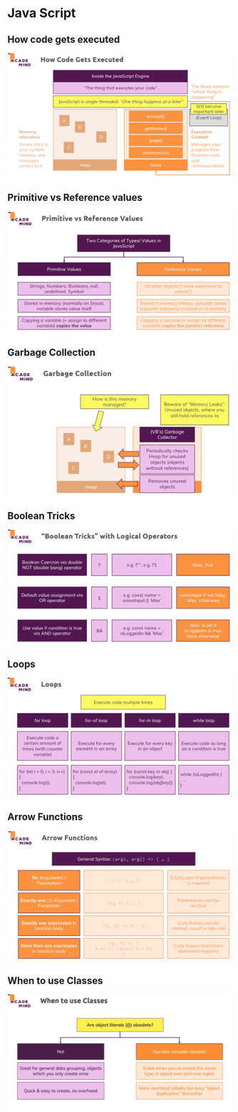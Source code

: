 # Java Script

## How code gets executed

![](<.gitbook/assets/image (12).png>)

## Primitive vs Reference values

![](<.gitbook/assets/image (13).png>)

## Garbage Collection

![](<.gitbook/assets/image (14).png>)

## Boolean Tricks

![](<.gitbook/assets/image (10).png>)

## Loops

![](<.gitbook/assets/image (11).png>)

## Arrow Functions

![](<.gitbook/assets/image (15).png>)

## When to use Classes

![](<.gitbook/assets/image (17) (1).png>)
